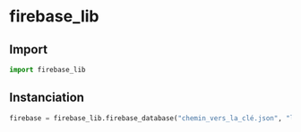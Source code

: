 # firebase_lib

## Import
```python
import firebase_lib
```

## Instanciation
```python
firebase = firebase_lib.firebase_database("chemin_vers_la_clé.json", "lien_vers_la_realtime_database")
```